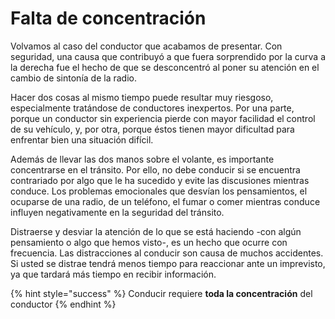 # Falta de concentración

Volvamos al caso del conductor que acabamos de presentar. Con seguridad, una causa que contribuyó a que fuera sorprendido por la curva a la derecha fue el hecho de que se desconcentró al poner su atención en el cambio de sintonía de la radio.

Hacer dos cosas al mismo tiempo puede resultar muy riesgoso, especialmente tratándose de conductores inexpertos. Por una parte, porque un conductor sin experiencia pierde con mayor facilidad el control de su vehículo, y, por otra, porque éstos tienen mayor dificultad para enfrentar bien una situación difícil.

Además de llevar las dos manos sobre el volante, es importante concentrarse en el tránsito. Por ello, no debe conducir si se encuentra contrariado por algo que le ha sucedido y evite las discusiones mientras conduce. Los problemas emocionales que desvían los pensamientos, el ocuparse de una radio, de un teléfono, el fumar o comer mientras conduce influyen negativamente en la seguridad del tránsito.

Distraerse y desviar la atención de lo que se está haciendo -con algún pensamiento o algo que hemos visto-, es un hecho que ocurre con frecuencia. Las distracciones al conducir son causa de muchos accidentes. Si usted se distrae tendrá menos tiempo para reaccionar ante un imprevisto, ya que tardará más tiempo en recibir información.

{% hint style="success" %}
Conducir requiere **toda la concentración** del conductor
{% endhint %}

